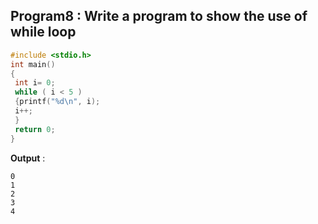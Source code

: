 ## Program8 : Write a program to show the use of while loop
```c
#include <stdio.h>
int main()
{
 int i= 0;
 while ( i < 5 )
 {printf("%d\n", i);
 i++;
 }
 return 0;
}
```
**Output** :
```
0
1
2
3
4
```

